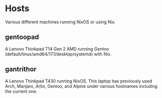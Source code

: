 # Hosts

Various different machines running NixOS or using Nix.

## gentoopad

A Lenovo Thinkpad T14 Gen 2 AMD running Gentoo (default/linux/amd64/17.1/desktop/systemd) with Nix.

## gantrithor

A Lenovo Thinkpad T430 running NixOS. This laptop has previously used Arch, Manjaro, Artix, Gentoo, and Alpine under various hostnames including the current one.
